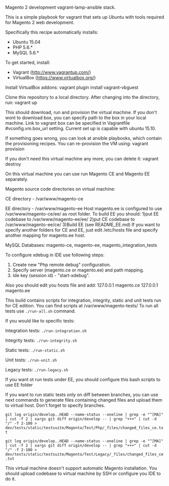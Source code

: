 Magento 2 development vagrant-lamp-ansible stack.

This is a simple playbook for vagrant that sets up Ubuntu with tools required for Magento 2 web development.

Specifically this recipe automatically installs:
- Ubuntu 15.04
- PHP 5.6.*
- MySQL 5.6.*

To get started, install:
- Vagrant (http://www.vagrantup.com/)
- VirtualBox (https://www.virtualbox.org/)

Install VirtualBox addons:
    vagrant plugin install vagrant-vbguest

Clone this repository to a local directory. After changing into the directory, run:
    vagrant up

This should download, run and provision the virtual machine.
If you don't wont to download box, you can specify path to the box in your local machine.
Link to vagrant box can be specified in Vagrantfile #vconfig.vm.box_url setting. Current set up is capable with ubuntu 15.10.

If something goes wrong, you can look at ansible playbooks, which contain the provisioning recipes.
You can re-provision the VM using:
    vagrant provision

If you don't need this virtual machine any more, you can delete it:
    vagrant destroy

On this virtual machine you can use run Magento CE and Magento EE separately. 

Magento source code directories on virtual machine:

CE directory - /var/www/magento-ce

EE directory - /var/www/magento-ee
Host magento.ee is configured to use /var/www/magento-ce/ee/ as root folder.
To build EE you should:
1)put EE codebase to /var/www/magento-ee/ee/
2)put CE codebase to /var/www/magento-ee/ce/
3)Build EE (see README_EE.md)
If you want to specify another folders for CE and EE, just edit /etc/hosts file and specify another mapping for magento.ee host.

MySQL Databases: magento-ce, magento-ee, magento_integration_tests

To configure xdebug in IDE use following steps:
1) Create new "Php remote debug" configuration.
2) Specify server (magento.ce or magento.ee) and path mapping.
3) Ide key (session id) - "start-xdebug".

Also you should edit you hosts file and add:
127.0.0.1    magento.ce
127.0.0.1    magento.ee

This build contains scripts for integration, integrity, static and unit tests run for CE edition.
You can find scripts at /var/www/magento-tests/
To run all tests use `./run-all.sh` command.

If you would like to specific tests:

Integration tests: `./run-integration.sh`

Integrity tests: `./run-integrity.sh`

Static tests: `./run-static.sh`

Unit tests: `./run-unit.sh`

Legacy tests: `./run-legacy.sh`

If you want ot run tests under EE, you should configure this bash scripts to use EE folder

If you want to run static tests only on diff between branches, you can use next commands to generate files containing changed files and upload them to virtual host. Don't forget to specify branches.


`git log origin/develop..HEAD --name-status --oneline | grep -e "^[MA]" | cut -f 2 | xargs git diff origin/develop -- | grep "+++" | cut -d "/" -f 2-100 > dev/tests/static/testsuite/Magento/Test/Php/_files/changed_files_ce.txt`


`git log origin/develop..HEAD --name-status --oneline | grep -e "^[MA]" | cut -f 2 | xargs git diff origin/develop -- | grep "+++" | cut -d "/" -f 2-100 > dev/tests/static/testsuite/Magento/Test/Legacy/_files/changed_files_ce.txt`

This virtual machine doesn't support automatic Magento installation. You should upload codebase to virtual machine by SSH or configure you IDE to do it.   
